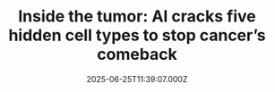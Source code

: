 ---
title: "Inside the tumor: AI cracks five hidden cell types to stop cancer’s comeback"
date: 2025-06-25T11:39:07.000Z
category: Health
externalLink: "https://www.sciencedaily.com/releases/2025/06/250625012445.htm"
image: ""
excerpt: "A new AI tool, AAnet, has discovered five distinct cell types within tumors, offering a deeper look into cancer's inner diversity. This insight could transform how we treat cancer, enabling more personalized therapies that tackle every type of cell in a tumor.…"
---
